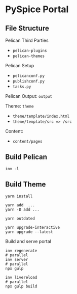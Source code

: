 # PySpice Portal

## File Structure

Pelican Third Parties
* `pelican-plugins`
* `pelican-themes`

Pelican Setup
* `pelicanconf.py`
* `publishconf.py`
* `tasks.py`

Pelican Output: `output`

Theme: `theme`
* `theme/template/index.html`
* `theme/template/src => /src`

Content:
* `content/pages`

## Build Pelican

```
inv -l
```

## Build Theme

```
yarm install
```

```
yarn add  ...
yarn -D add ...

yarn outdated

yarn upgrade-interactive
yarn upgrade --latest
```

Build and serve portal
```
inv regenerate
# parallel
inv server
# parallel
npx gulp
```

```
inv livereload
# parallel
npx gulp build
```
